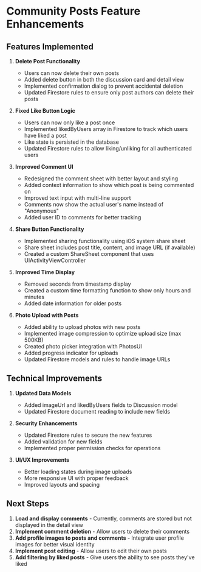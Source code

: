 # Community Posts Feature Enhancements

## Features Implemented

1. **Delete Post Functionality**
   - Users can now delete their own posts
   - Added delete button in both the discussion card and detail view
   - Implemented confirmation dialog to prevent accidental deletion
   - Updated Firestore rules to ensure only post authors can delete their posts

2. **Fixed Like Button Logic**
   - Users can now only like a post once
   - Implemented likedByUsers array in Firestore to track which users have liked a post
   - Like state is persisted in the database
   - Updated Firestore rules to allow liking/unliking for all authenticated users

3. **Improved Comment UI**
   - Redesigned the comment sheet with better layout and styling
   - Added context information to show which post is being commented on
   - Improved text input with multi-line support
   - Comments now show the actual user's name instead of "Anonymous"
   - Added user ID to comments for better tracking

4. **Share Button Functionality**
   - Implemented sharing functionality using iOS system share sheet
   - Share sheet includes post title, content, and image URL (if available)
   - Created a custom ShareSheet component that uses UIActivityViewController

5. **Improved Time Display**
   - Removed seconds from timestamp display
   - Created a custom time formatting function to show only hours and minutes
   - Added date information for older posts

6. **Photo Upload with Posts**
   - Added ability to upload photos with new posts
   - Implemented image compression to optimize upload size (max 500KB)
   - Created photo picker integration with PhotosUI
   - Added progress indicator for uploads
   - Updated Firestore models and rules to handle image URLs

## Technical Improvements

1. **Updated Data Models**
   - Added imageUrl and likedByUsers fields to Discussion model
   - Updated Firestore document reading to include new fields

2. **Security Enhancements**
   - Updated Firestore rules to secure the new features
   - Added validation for new fields
   - Implemented proper permission checks for operations

3. **UI/UX Improvements**
   - Better loading states during image uploads
   - More responsive UI with proper feedback
   - Improved layouts and spacing

## Next Steps

1. **Load and display comments** - Currently, comments are stored but not displayed in the detail view
2. **Implement comment deletion** - Allow users to delete their comments
3. **Add profile images to posts and comments** - Integrate user profile images for better visual identity
4. **Implement post editing** - Allow users to edit their own posts
5. **Add filtering by liked posts** - Give users the ability to see posts they've liked
